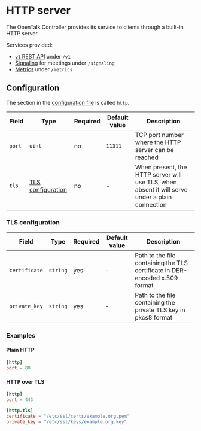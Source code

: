 # HTTP server

The OpenTalk Controller provides its service to clients through a built-in HTTP
server.

Services provided:

- [`v1` REST API](https://opentalk.eu/docs/developer/controller/rest/) under `/v1`
- [Signaling](https://opentalk.eu/docs/developer/controller/signaling/) for meetings under `/signaling`
- [Metrics](logging/metrics.md) under `/metrics`

## Configuration

The section in the [configuration file](configuration.md) is called `http`.

| Field  | Type                                    | Required | Default value | Description                                                                                    |
| ------ | --------------------------------------- | -------- | ------------- | ---------------------------------------------------------------------------------------------- |
| `port` | `uint`                                  | no       | `11311`       | TCP port number where the HTTP server can be reached                                           |
| `tls`  | [TLS configuration](#tls-configuration) | no       | -             | When present, the HTTP server will use TLS, when absent it will serve under a plain connection |

### TLS configuration

| Field         | Type     | Required | Default value | Description                                                                 |
| ------------- | -------- | -------- | ------------- | --------------------------------------------------------------------------- |
| `certificate` | `string` | yes      | -             | Path to the file containing the TLS certificate in DER-encoded x.509 format |
| `private_key` | `string` | yes      | -             | Path to the file containing the private TLS key in pkcs8 format             |

### Examples

#### Plain HTTP

```toml
[http]
port = 80
```

#### HTTP over TLS

```toml
[http]
port = 443

[http.tls]
certificate = "/etc/ssl/certs/example.org.pem"
private_key = "/etc/ssl/keys/example.org.key"
```
